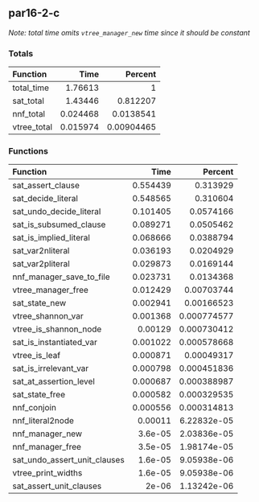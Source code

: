 ## par16-2-c

*Note: total time omits `vtree_manager_new` time since it should be constant*

### Totals

| Function    |     Time |    Percent |
|:------------|---------:|-----------:|
| total_time  | 1.76613  | 1          |
| sat_total   | 1.43446  | 0.812207   |
| nnf_total   | 0.024468 | 0.0138541  |
| vtree_total | 0.015974 | 0.00904465 |

### Functions

| Function                     |     Time |     Percent |
|:-----------------------------|---------:|------------:|
| sat_assert_clause            | 0.554439 | 0.313929    |
| sat_decide_literal           | 0.548565 | 0.310604    |
| sat_undo_decide_literal      | 0.101405 | 0.0574166   |
| sat_is_subsumed_clause       | 0.089271 | 0.0505462   |
| sat_is_implied_literal       | 0.068666 | 0.0388794   |
| sat_var2nliteral             | 0.036193 | 0.0204929   |
| sat_var2pliteral             | 0.029873 | 0.0169144   |
| nnf_manager_save_to_file     | 0.023731 | 0.0134368   |
| vtree_manager_free           | 0.012429 | 0.00703744  |
| sat_state_new                | 0.002941 | 0.00166523  |
| vtree_shannon_var            | 0.001368 | 0.000774577 |
| vtree_is_shannon_node        | 0.00129  | 0.000730412 |
| sat_is_instantiated_var      | 0.001022 | 0.000578668 |
| vtree_is_leaf                | 0.000871 | 0.00049317  |
| sat_is_irrelevant_var        | 0.000798 | 0.000451836 |
| sat_at_assertion_level       | 0.000687 | 0.000388987 |
| sat_state_free               | 0.000582 | 0.000329535 |
| nnf_conjoin                  | 0.000556 | 0.000314813 |
| nnf_literal2node             | 0.00011  | 6.22832e-05 |
| nnf_manager_new              | 3.6e-05  | 2.03836e-05 |
| nnf_manager_free             | 3.5e-05  | 1.98174e-05 |
| sat_undo_assert_unit_clauses | 1.6e-05  | 9.05938e-06 |
| vtree_print_widths           | 1.6e-05  | 9.05938e-06 |
| sat_assert_unit_clauses      | 2e-06    | 1.13242e-06 |
